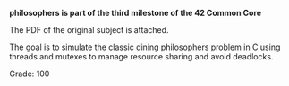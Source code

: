 **philosophers is part of the third milestone of the 42 Common Core**

The PDF of the original subject is attached.

The goal is to simulate the classic dining philosophers problem in C using threads and mutexes to manage resource sharing and avoid deadlocks. 

Grade: 100
